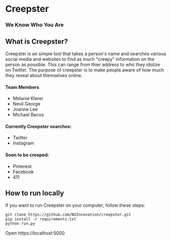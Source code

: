 # Creepster
### We Know Who You Are

## What is Creepster?
Creepster is an simple tool that takes a person's name and searches various social media and websites to find as much "creepy" information on the person as possible. This can range from thier address to who they idolize on Twitter. The purpose of creepster is to make people aware of how much they reveal about themselves online. 


#### Team Members
* Melanie Klerer
* Nevil George
* Joanne Lee
* Michael Bacos


#### Currently Creepster searches:
* Twitter 
* Instagram

#### Soon to be creeped:
* Pinterest
* Facebook
* 411


## How to run locally
If you want to run Creepster on your computer, follow these steps:
```shell
git clone https://github.com/NUInnovation/creepster.git
pip install -r requirements.txt
python run.py
```
Open https://localhost:5000
